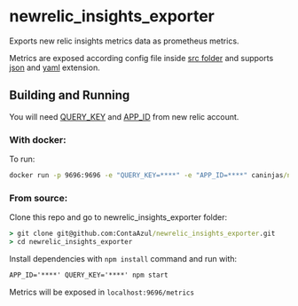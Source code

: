 # newrelic_insights_exporter
Exports new relic insights metrics data as prometheus metrics.

Metrics are exposed according config file inside [src folder](https://github.com/ContaAzul/newrelic_insights_exporter/tree/master/src) and supports [json](https://github.com/ContaAzul/newrelic_insights_exporter/blob/master/src/config.json) and [yaml](https://github.com/ContaAzul/newrelic_insights_exporter/blob/master/src/config.yaml) extension.

## **Building and Running**
You will need [QUERY_KEY](https://docs.newrelic.com/docs/insights/insights-api/get-data/query-insights-event-data-api) and [APP_ID](https://docs.newrelic.com/docs/apis/rest-api-v2/requirements/find-product-id) from new relic account.

### **With docker:**
To run:

```cmd
docker run -p 9696:9696 -e "QUERY_KEY=****" -e "APP_ID=****" caninjas/newrelic_insights_exporter
```

### **From source:**
Clone this repo and go to newrelic_insights_exporter folder:
```cmd
> git clone git@github.com:ContaAzul/newrelic_insights_exporter.git
> cd newrelic_insights_exporter
```

Install dependencies with ```npm install``` command and run with:
```cmd
APP_ID='****' QUERY_KEY='****' npm start
```

Metrics will be exposed in ```localhost:9696/metrics```
